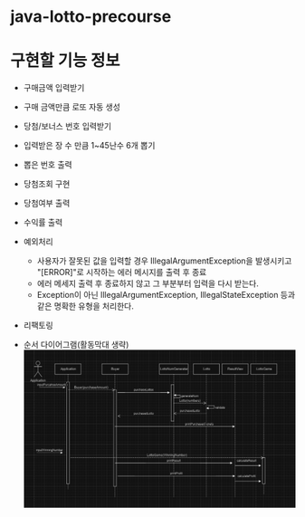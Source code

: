 # java-lotto-precourse

# 구현할 기능 정보

- 구매금액 입력받기
- 구매 금액만큼 로또 자동 생성
- 당첨/보너스 번호 입력받기
- 입력받은 장 수 만큼 1~45난수 6개 뽑기
- 뽑은 번호 출력
- 당첨조회 구현
- 당첨여부 출력
- 수익률 출력

- 예외처리
  - 사용자가 잘못된 값을 입력할 경우 IllegalArgumentException을 발생시키고 "[ERROR]"로 시작하는 에러 메시지를 출력 후 종료
  - 에러 메세지 출력 후 종료하지 않고 그 부분부터 입력을 다시 받는다.
  - Exception이 아닌 IllegalArgumentException, IllegalStateException 등과 같은 명확한 유형을 처리한다.

- 리팩토링

- 순서 다이어그램(활동막대 생략)
![img_2.png](img_2.png)

